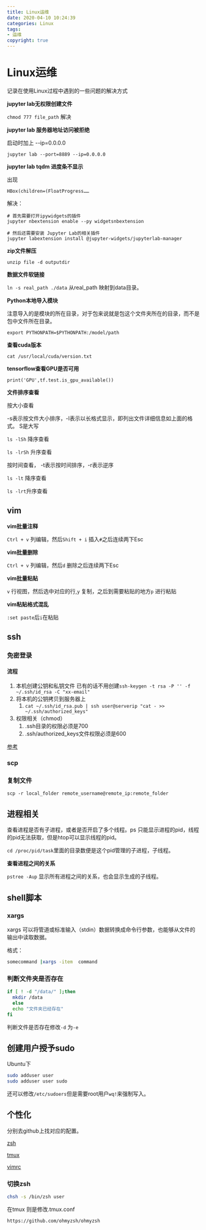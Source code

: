 ```yaml
---
title: Linux运维
date: 2020-04-10 10:24:39
categories: Linux
tags:
- 运维
copyright: true
---
```


# Linux运维

记录在使用Linux过程中遇到的一些问题的解决方式

**jupyter lab无权限创建文件**

`chmod 777 file_path` 解决

**jupyter lab 服务器地址访问被拒绝**

启动时加上 --ip=0.0.0.0

`jupyter lab --port=8889 --ip=0.0.0.0`

**jupyter lab tqdm 进度条不显示**

出现

`HBox(children=(FloatProgress…… `

解决：

```shell
# 首先需要打开ipywidgets的插件
jupyter nbextension enable --py widgetsnbextension
 
# 然后还需要安装 Jupyter Lab的相关插件
jupyter labextension install @jupyter-widgets/jupyterlab-manager
```

**zip文件解压**

`unzip file -d outputdir`

**数据文件软链接**

`ln -s real_path ./data` 从real_path 映射到data目录。

**Python本地导入模块**

注意导入的是模块的所在目录，对于包来说就是包这个文件夹所在的目录，而不是包中文件所在目录。

`export PYTHONPATH=$PYTHONPATH:/model/path`

**查看cuda版本**

`cat /usr/local/cuda/version.txt`

**tensorflow查看GPU是否可用**

`print('GPU',tf.test.is_gpu_available())`

**文件排序查看**

按大小查看

-s表示按文件大小排序，-l表示以长格式显示，即列出文件详细信息如上面的格式。 S是大写

`ls -lSh`  降序查看

`ls -lrSh` 升序查看

按时间查看， -t表示按时间排序，-r表示逆序

`ls -lt` 降序查看

`ls -lrt`升序查看

## vim

**vim批量注释**

`Ctrl + v` 列编辑，然后`Shift + i` 插入`#`之后连续两下Esc

**vim批量删除**

`Ctrl + v` 列编辑，然后`d` 删除之后连续两下Esc

**vim批量粘贴**

`v` 行视图，然后选中对应的行,`y` 复制，之后到需要粘贴的地方`p` 进行粘贴

**vim粘贴格式混乱**

`:set paste`后`i`在粘贴

## ssh

### 免密登录

#### 流程

1. 本机创建公钥和私钥文件 已有的话不用创建`ssh-keygen -t rsa -P '' -f ~/.ssh/id_rsa -C "xx-email"`
2. 将本机的公钥拷贝到服务器上
   1. `cat ~/.ssh/id_rsa.pub | ssh user@serverip "cat - >> ~/.ssh/authorized_keys"`
3. 权限相关（chmod）
   1.  .ssh目录的权限必须是700
   2. .ssh/authorized_keys文件权限必须是600

[参考](https://juejin.im/post/6844903734233792519)

### scp

### 复制文件

```shell
scp -r local_folder remote_username@remote_ip:remote_folder 
```

## 进程相关

查看进程是否有子进程，或者是否开启了多个线程。ps 只能显示进程的pid，线程的pid无法获取，但是htop可以显示线程的pid。

`cd /proc/pid/task`里面的目录数便是这个pid管理的子进程，子线程。

**查看进程之间的关系**

`pstree -Aup` 显示所有进程之间的关系，也会显示生成的子线程。

## shell脚本

### xargs

xargs 可以将管道或标准输入（stdin）数据转换成命令行参数，也能够从文件的输出中读取数据。

格式：

```sh
somecommand |xargs -item  command
```

### 判断文件夹是否存在

```sh
if [ ! -d "/data/" ];then
  mkdir /data
  else
  echo "文件夹已经存在"
fi
```

判断文件是否存在修改`-d` 为`-e`

## 创建用户授予sudo

Ubuntu下

```sh
sudo adduser user
sudo adduser user sudo
```

还可以修改`/etc/sudoers`但是需要root用户`wq!`来强制写入。

## 个性化

分别去github上找对应的配置。

[zsh](https://github.com/ohmyzsh/ohmyzsh)

[tmux](https://github.com/gpakosz/.tmux)

[vimrc](https://github.com/amix/vimrc)

### 切换zsh

```sh
chsh -s /bin/zsh user
```

在tmux 则是修改.tmux.conf

```
https://github.com/ohmyzsh/ohmyzsh
```

